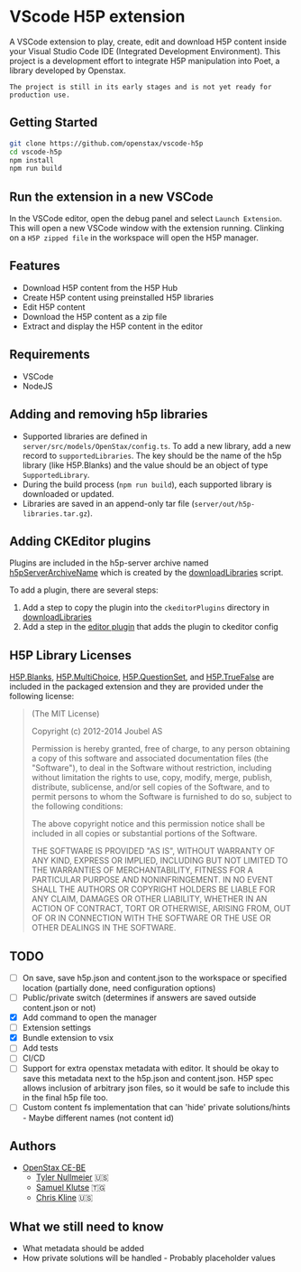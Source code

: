 # VScode H5P extension

A VSCode extension to play, create, edit and download H5P content inside your
Visual Studio Code IDE (Integrated Development Environment). This project is a
development effort to integrate H5P manipulation into Poet, a library developed
by Openstax.

`The project is still in its early stages and is not yet ready for production use.`

## Getting Started

```bash
git clone https://github.com/openstax/vscode-h5p
cd vscode-h5p
npm install
npm run build

```

## Run the extension in a new VSCode

In the VSCode editor, open the debug panel and select `Launch Extension`. This
will open a new VSCode window with the extension running. Clinking on a
`H5P zipped file` in the workspace will open the H5P manager.

## Features

- Download H5P content from the H5P Hub
- Create H5P content using preinstalled H5P libraries
- Edit H5P content
- Download the H5P content as a zip file
- Extract and display the H5P content in the editor

## Requirements

- VSCode
- NodeJS

## Adding and removing h5p libraries

- Supported libraries are defined in `server/src/models/OpenStax/config.ts`. To
  add a new library, add a new record to `supportedLibraries`. The key should be
  the name of the h5p library (like H5P.Blanks) and the value should be an
  object of type `SupportedLibrary`.
- During the build process (`npm run build`), each supported library is
  downloaded or updated.
- Libraries are saved in an append-only tar file
  (`server/out/h5p-libraries.tar.gz`).

## Adding CKEditor plugins

Plugins are included in the h5p-server archive named
[h5pServerArchiveName](./server/src/models/OpenStax/config.ts) which is created
by the [downloadLibraries](./server/scripts/downloadLibraries.ts) script.

To add a plugin, there are several steps:

1. Add a step to copy the plugin into the `ckeditorPlugins` directory in
   [downloadLibraries](./server/scripts/downloadLibraries.ts)
1. Add a step in the [editor plugin](./server/static/editor-plugins/addons.js) that adds
   the plugin to ckeditor config

## H5P Library Licenses

[H5P.Blanks](https://github.com/h5p/h5p-blanks),
[H5P.MultiChoice](https://github.com/h5p/h5p-multi-choice),
[H5P.QuestionSet](https://github.com/h5p/h5p-question-set), and
[H5P.TrueFalse](https://github.com/h5p/h5p-true-false) are included in the
packaged extension and they are provided under the following license:

> (The MIT License)
>
> Copyright (c) 2012-2014 Joubel AS
>
> Permission is hereby granted, free of charge, to any person obtaining a copy
> of this software and associated documentation files (the "Software"), to deal
> in the Software without restriction, including without limitation the rights
> to use, copy, modify, merge, publish, distribute, sublicense, and/or sell
> copies of the Software, and to permit persons to whom the Software is
> furnished to do so, subject to the following conditions:
>
> The above copyright notice and this permission notice shall be included in all
> copies or substantial portions of the Software.
>
> THE SOFTWARE IS PROVIDED "AS IS", WITHOUT WARRANTY OF ANY KIND, EXPRESS OR
> IMPLIED, INCLUDING BUT NOT LIMITED TO THE WARRANTIES OF MERCHANTABILITY,
> FITNESS FOR A PARTICULAR PURPOSE AND NONINFRINGEMENT. IN NO EVENT SHALL THE
> AUTHORS OR COPYRIGHT HOLDERS BE LIABLE FOR ANY CLAIM, DAMAGES OR OTHER
> LIABILITY, WHETHER IN AN ACTION OF CONTRACT, TORT OR OTHERWISE, ARISING FROM,
> OUT OF OR IN CONNECTION WITH THE SOFTWARE OR THE USE OR OTHER DEALINGS IN THE
> SOFTWARE.

## TODO

- [ ] On save, save h5p.json and content.json to the workspace or specified
      location (partially done, need configuration options)
- [ ] Public/private switch (determines if answers are saved outside
      content.json or not)
- [x] Add command to open the manager
- [ ] Extension settings
- [x] Bundle extension to vsix
- [ ] Add tests
- [ ] CI/CD
- [ ] Support for extra openstax metadata with editor. It should be okay to save
      this metadata next to the h5p.json and content.json. H5P spec allows
      inclusion of arbitrary json files, so it would be safe to include this in
      the final h5p file too.
- [ ] Custom content fs implementation that can 'hide' private solutions/hints -
      Maybe different names (not content id)

## Authors

- [OpenStax CE-BE](https://github.com/openstax)
  - [Tyler Nullmeier](https://github.com/tylerzeromaster) 🇺🇸
  - [Samuel Klutse](https://samuelklutse.com) 🇹🇬
  - [Chris Kline](https://github.com/ckline-tryptic) 🇺🇸

## What we still need to know

- What metadata should be added
- How private solutions will be handled - Probably placeholder values
